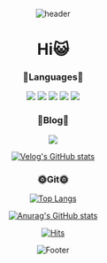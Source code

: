
<div align="center">
  
  ![header](https://capsule-render.vercel.app/api?type=wave&color=auto&height=150&section=header&text=&fontSize=60)


 
  # Hi😺
  
  <bt>
    
  ### 🔧Languages🔧
  <bt>
    
  <img src="https://img.shields.io/badge/Java-007396?style=flat-square&logo=Java&logoColor=white"/> <img src="https://img.shields.io/badge/Python-3776AB?style=flat-square&logo=Python&logoColor=white"/> <img src="https://img.shields.io/badge/C-A8B9CC?style=flat-square&logo=C&logoColor=white"/> <img src="https://img.shields.io/badge/MySQL-4479A1?style=flat-square&logo=MySQL&logoColor=white"/> <img src="https://img.shields.io/badge/Spring%20Boot-6DB33F?style=flat-square&logo=Spring Boot&logoColor=white"/>

  <bt>
    
  <bt>
      
  ### 📌Blog📌
  <bt>
    
  <a href="링크"><img src="https://img.shields.io/badge/Velog-20C997?style=flat-square&logo=Velog&logoColor=white"/></a>
  <bt>
    
  [![Velog's GitHub stats](https://velog-readme-stats.vercel.app/api?name=yevini118)](https://velog.io/@yevini118)

  <bt>
    
 
  ### 🌞Git🌞
        
   [![Top Langs](https://github-readme-stats.vercel.app/api/top-langs/?username=yevini118&theme=onedark)](https://github.com/yevini118/github-readme-stats) 
   <bt>
      
   [![Anurag's GitHub stats](https://github-readme-stats.vercel.app/api?username=yevini118&theme=onedark)](https://github.com/yevini118/github-readme-stats)
   <bt>
     
  [![Hits](https://hits.seeyoufarm.com/api/count/incr/badge.svg?url=https%3A%2F%2Fgithub.com%2Fyevini118&count_bg=%23B2B2B2&title_bg=%23FFDEDE&icon=&icon_color=%23FFFFFF&title=hits&edge_flat=false)](https://hits.seeyoufarm.com)


  ![Footer](https://capsule-render.vercel.app/api?type=wave&color=auto&height=150&section=footer)

 </div>
<!--
**yevini118/yevini118** is a ✨ _special_ ✨ repository because its `README.md` (this file) appears on your GitHub profile.

Here are some ideas to get you started:

- 🔭 I’m currently working on ...
- 🌱 I’m currently learning ...
- 👯 I’m looking to collaborate on ...
- 🤔 I’m looking for help with ...
- 💬 Ask me about ...
- 📫 How to reach me: ...
- 😄 Pronouns: ...
- ⚡ Fun fact: ...
-->
